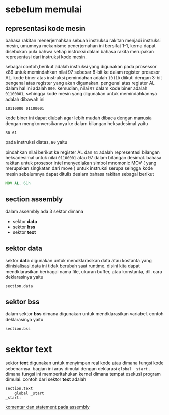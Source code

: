 # sebelum memulai
## representasi kode mesin

bahasa rakitan menerjemahkan sebuah instruksu rakitan menjadi instruksi mesin, umumnya mekanisme penerjemahan ini bersifat 1-1, kerna dapat disebukan pula bahwa setiap instruksi dalam bahasa rakita merupakan representasi dari instruksi kode mesin.

sebagai contoh,berikut adalah instruksi yang digunakan pada prosessor x86 untuk memindahkan nilai 97 sebesar 8-bit ke dalam register prosesor AL. kode biner atas instruksi pemindahan adalah ``10110`` diikuti dengan 3-bit pengenal atas register yang akan digunakan. pengenal atas register AL dalam hal ini adalah ``000``. kemudian, nilai ``97`` dalam kode biner adalah ``01100001``, sehingga kode mesin yang digunakan untuk memindahkannya adalah dibawah ini
```
10110000 01100001
```

kode biner ini dapat diubah agar lebih mudah dibaca dengan manusia dengan mengkonversikannya ke dalam bilangan heksadesimal yaitu
```
B0 61
```

pada instruksi diatas, ``B0`` yaitu

pindahkan nilai berikut ke register AL dan ``61`` adalah representasi bilangan heksadesimal untuk nilai ``01100001`` atau 97 dalam bilangan desimal. bahasa rakitan untuk prosesor intel menyediakan simbol mnomonic MOV ( yang merupakan singkatan dari move ) untuk instruksi serupa seingga kode mesin sebelumnya dapat ditulis dealam bahasa rakitan sebagai berikut
```asm
MOV AL, 61h
```

## section assembly

dalam assembly ada 3 sektor dimana
- sektor **data**
- sektor **bss**
- sektor **text**

## sektor data
sektor **data** digunakan untuk mendklarasikan data atau kostanta yang diinisialisasi.data ini tidak berubah saat runtime. disini kita dapat mendklarasikan berbagai nama file, ukuran buffer, atau konstanta, dll. cara deklarasinya yaitu
```assembly
section.data
```

## sektor bss
dalam sektor **bss** dimana digunakan untuk mendklarasikan variabel. contoh deklarasinya yaitu
```
section.bss
```

# sektor text
sektor **text** digunakan untuk menyimpan real kode atau dimana fungsi kode sebenarnya. bagian ini arus dimulai dengan deklarasi ``global _start`` . dimana fungsi ini memberitahukan kernel dimana tempat esekusi program dimulai. contoh dari sektor **text** adalah
```assembly
section.text
    global _start
_start:
```

[komentar dan statement pada assembly](comment_dan_statement_asm.md)